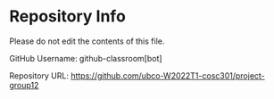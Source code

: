 # Repository Info
Please do not edit the contents of this file.

GitHub Username: github-classroom[bot]

Repository URL: https://github.com/ubco-W2022T1-cosc301/project-group12
